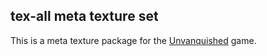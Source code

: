 tex-all meta texture set
------------------------

This is a meta texture package for the [Unvanquished](https://www.unvanquished.net) game.

